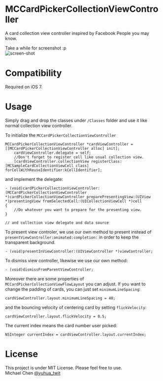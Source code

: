 # MCCardPickerCollectionViewController

A card collection view controller inspired by Facebook People you may know.

Take a while for screenshot :p   
![screen-shot](https://raw.githubusercontent.com/yuhua-chen/MCCardPickerCollectionViewController/master/demo.gif)

# Compatibility

Required on iOS 7.

# Usage

Simply drag and drop the classes under `/Classes` folder and use it like normal collection view controller.

To initialize the `MCCardPickerCollectionViewController`

```objc
MCCardPickerCollectionViewController *cardViewController = [[MCCardPickerCollectionViewController alloc] init];
	cardViewController.delegate = self;
	//Don't forget to register cell like usual collection view.
	[cardViewController.collectionView registerClass:[MCSampleCardCollectionViewCell class] forCellWithReuseIdentifier:kCellIdentifier];
```

and implement the delegate:

```objc
- (void)cardPickerCollectionViewController:(MCCardPickerCollectionViewController *)cardPickerCollectionViewController preparePresentingView:(UIView *)presentingView fromSelectedCell:(UICollectionViewCell *)cell
{
    //Do whatever you want to prepare for the presenting view.
}

// and collection view delegate and data source
```

To present view controler, we use our own method to present instead of `presentViewController:animated:completion:` in order to keep the transparent background. 

```objc
- (void)presentInViewController:(UIViewController *)viewController;
```

To dismiss view controller, likewise we use our own method:

```objc
- (void)dismissFromParentViewController;
```

Moreover there are some properties of `MCCardPickerCollectionViewFlowLayout` you can adjust. If you want to change the padding of cards, you can just set `minimumLineSpacing`:

```objc
cardViewController.layout.minimumLineSpacing = 40;
```

and the bouncing velocity of centering card by setting `flickVelocity`:

```objc
cardViewController.layout.flickVelocity = 0.5;
```

The current index means the card number user picked:

```objc
NSInteger currentIndex = cardViewController.layout.currentIndex;
```

License
============================
This project is under MIT License. Please feel free to use.  
Michael Chen [@yuhua_twit](https://twitter.com/yuhua_twit)
